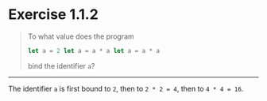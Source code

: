 # Exercise 1.1.2

> To what value does the program
> ```ocaml
> let a = 2 let a = a * a let a = a * a
>   ```
> bind the identifier `a`?

---

The identifier `a` is first bound to `2`, then to `2 * 2 = 4`, then to `4 * 4 = 16`.
